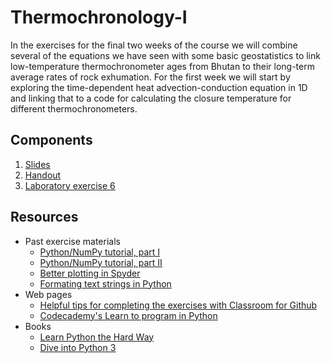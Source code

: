 # Thermochronology-I
In the exercises for the final two weeks of the course we will combine several of the equations we have seen with some basic geostatistics to link low-temperature thermochronometer ages from Bhutan to their long-term average rates of rock exhumation. For the first week we will start by exploring the time-dependent heat advection-conduction equation in 1D and linking that to a code for calculating the closure temperature for different thermochronometers.

## Components
1. [Slides](Exercise-5-theory-1.md)
2. [Handout](Exercise-5-theory-2.md)
3. [Laboratory exercise 6](https://classroom.github.com/assignment-invitations/e9a8906f66f930a0991ab8bfe7c6c331)

## Resources
- Past exercise materials
  - [Python/NumPy tutorial, part I](https://github.com/Intro-Quantitative-Geology/Python-and-NumPy-I)
  - [Python/NumPy tutorial, part II](https://github.com/Intro-Quantitative-Geology/Python-and-NumPy-II)
  - [Better plotting in Spyder](https://github.com/Intro-Quantitative-Geology/Hillslope-diffusion/blob/master/Fixing-Spyder.md)
  - [Formating text strings in Python](https://github.com/Intro-Quantitative-Geology/Hillslope-diffusion/blob/master/Format-Python-strings.md)
- Web pages
  - [Helpful tips for completing the exercises with Classroom for Github](https://github.com/Intro-Quantitative-Geology/Python-and-NumPy-II/blob/master/Lesson/Classroom.md)
  - [Codecademy's Learn to program in Python](https://www.codecademy.com/learn/python)
- Books
  - [Learn Python the Hard Way](http://learnpythonthehardway.org/book/)
  - [Dive into Python 3](http://www.diveinto.org/python3/)

